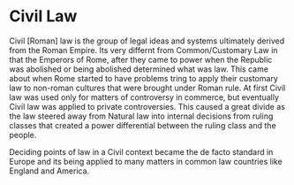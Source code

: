 # Civil Law 

Civil [Roman] law is the group of legal ideas and systems ultimately derived from the Roman Empire. Its very differnt from Common/Customary Law in that the Emperors of Rome, after they came to power when the Republic was abolished or being abolished determined what was law. This came about when Rome started to have problems tring to apply their customary law to non-roman cultures that were brought under Roman rule. At first Civil law was used only for matters of controversy in commerce, but eventually Civil law was applied to private controversies. This caused a great divide as the law steered away from Natural law into internal decisions from ruling classes that created a power differential between the ruling class and the people.

Deciding points of law in a Civil context became the de facto standard in Europe and its being applied to many matters in common law countries like England and America.

